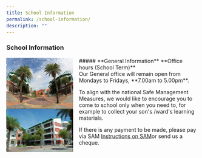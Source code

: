 ```yaml
---
title: School Information
permalink: /school-information/
description: ""
---
```

### **School Information**

<img src="/images/sch%20info.jpg" style="width:35%;margin-right:15px;" align = "left">
##### **General Information**
**Office hours (School Term)**<br>
Our General office will remain open from <br>
Mondays to Fridays, **7.00am to 5.00pm**.

To align with the national Safe Management Measures, we would like to encourage you to come to school only when you need to, for example to collect your son's /ward's learning materials. 

If there is any payment to be made, please pay via SAM [Instructions on SAM](/files/Instructions%20on%20SAM.pdf)or send us a cheque.

